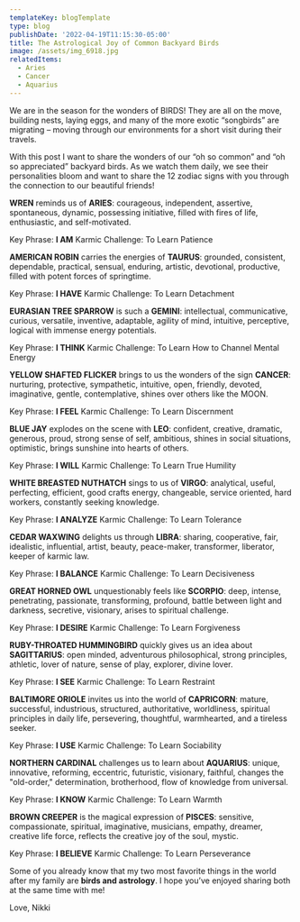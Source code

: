 ```yaml
---
templateKey: blogTemplate
type: blog
publishDate: '2022-04-19T11:15:30-05:00'
title: The Astrological Joy of Common Backyard Birds
image: /assets/img_6918.jpg
relatedItems:
  - Aries
  - Cancer
  - Aquarius
---
```

We are in the season for the wonders of BIRDS!  They are all on the move, building nests, laying eggs, and many of the more exotic “songbirds” are migrating – moving through our environments for a short visit during their travels.

With this post I want to share the wonders of our “oh so common” and “oh so appreciated” backyard birds.  As we watch them daily, we see their personalities bloom and want to share the 12 zodiac signs with you through the connection to our beautiful friends!

**WREN** reminds us of **ARIES**: courageous, independent, assertive, spontaneous, dynamic, possessing initiative, filled with fires of life, enthusiastic, and self-motivated.

Key Phrase:  **I AM**   Karmic Challenge: To Learn Patience



**AMERICAN ROBIN** carries the energies of **TAURUS**: grounded, consistent, dependable, practical, sensual, enduring, artistic, devotional, productive, filled with potent forces of springtime.

Key Phrase: **I HAVE**    Karmic Challenge:  To Learn Detachment



**EURASIAN TREE SPARROW** is such a **GEMINI**: intellectual, communicative, curious, versatile, inventive, adaptable, agility of mind, intuitive, perceptive, logical with immense energy potentials.

Key Phrase:  **I THINK**    Karmic Challenge: To Learn How to Channel Mental Energy



**YELLOW SHAFTED FLICKER** brings to us the wonders of the sign **CANCER**: nurturing, protective, sympathetic, intuitive, open, friendly, devoted, imaginative, gentle, contemplative, shines over others like the MOON.

Key Phrase:  **I FEEL**   Karmic Challenge:  To Learn Discernment



**BLUE JAY** explodes on the scene with **LEO**: confident, creative, dramatic, generous, proud, strong sense of self, ambitious, shines in social situations, optimistic, brings sunshine into hearts of others.

Key Phrase:  **I WILL**   Karmic Challenge: To Learn True Humility



**WHITE BREASTED NUTHATCH** sings to us of **VIRGO**: analytical, useful, perfecting, efficient, good crafts energy, changeable, service oriented, hard workers, constantly seeking knowledge.

Key Phrase:  **I ANALYZE**   Karmic Challenge:  To Learn Tolerance



**CEDAR WAXWING** delights us through **LIBRA**:  sharing, cooperative, fair, idealistic, influential, artist, beauty, peace-maker, transformer, liberator, keeper of karmic law.

Key Phrase:  **I BALANCE**   Karmic Challenge:  To Learn Decisiveness



**GREAT HORNED OWL** unquestionably feels like **SCORPIO**:  deep, intense, penetrating, passionate, transforming, profound, battle between light and darkness, secretive, visionary, arises to spiritual challenge.

Key Phrase:  **I DESIRE**   Karmic Challenge:  To Learn Forgiveness



**RUBY-THROATED HUMMINGBIRD** quickly gives us an idea about **SAGITTARIUS**:  open minded, adventurous philosophical, strong principles, athletic, lover of nature, sense of play, explorer, divine lover.

Key Phrase:  **I SEE**   Karmic Challenge:  To Learn Restraint



**BALTIMORE ORIOLE** invites us into the world of **CAPRICORN**: mature, successful, industrious, structured, authoritative, worldliness, spiritual principles in daily life, persevering, thoughtful, warmhearted, and a tireless seeker.

Key Phrase:  **I USE**     Karmic Challenge: To Learn Sociability

**NORTHERN CARDINAL** challenges us to learn about **AQUARIUS**: unique, innovative, reforming, eccentric, futuristic, visionary, faithful, changes the "old-order," determination, brotherhood, flow of knowledge from universal.

Key Phrase: **I KNOW**   Karmic Challenge: To Learn Warmth





**BROWN CREEPER** is the magical expression of **PISCES**: sensitive, compassionate, spiritual, imaginative, musicians, empathy, dreamer, creative life force, reflects the creative joy of the soul, mystic.

Key Phrase:  **I BELIEVE**   Karmic Challenge: To Learn Perseverance



Some of you already know that my two most favorite things in the world after my family are **birds and astrology**.  I hope you’ve enjoyed sharing both at the same time with me!

Love, Nikki
